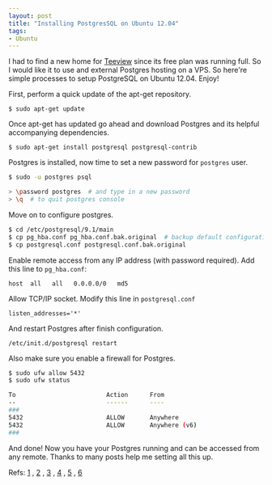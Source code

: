 ```yaml
---
layout: post
title: "Installing PostgresSQL on Ubuntu 12.04"
tags:
- Ubuntu
---
```


I had to find a new home for [Teeview](http://teeview.phatograph.com)
since its free plan was running full. So I would like it to use
and external Postgres hosting on a VPS. So here're simple processes
to setup PostgreSQL on Ubuntu 12.04. Enjoy!

First, perform a quick update of the apt-get repository.

```
$ sudo apt-get update
```

Once apt-get has updated go ahead and download Postgres and its
helpful accompanying dependencies.

```
$ sudo apt-get install postgresql postgresql-contrib
```

Postgres is installed, now time to set a new password for `postgres` user.

``` bash
$ sudo -u postgres psql

> \password postgres  # and type in a new password
> \q  # to quit postgres console
```

Move on to configure postgres.

``` bash
$ cd /etc/postgresql/9.1/main
$ cp pg_hba.conf pg_hba.conf.bak.original  # backup default configuration
$ cp postgresql.conf postgresql.conf.bak.original
```

Enable remote access from any IP address (with password required).
Add this line to `pg_hba.conf`:

```
host  all   all   0.0.0.0/0   md5
```

Allow TCP/IP socket. Modify this line in `postgresql.conf`

```
listen_addresses='*'
```

And restart Postgres after finish configuration.

```
/etc/init.d/postgresql restart
```

Also make sure you enable a firewall for Postgres.

``` bash
$ sudo ufw allow 5432
$ sudo ufw status

To                         Action      From
--                         ------      ----
###
5432                       ALLOW       Anywhere
5432                       ALLOW       Anywhere (v6)
###
```

And done! Now you have your Postgres running and can be accessed from any remote.
Thanks to many posts help me setting all this up.

Refs:
[1](https://www.digitalocean.com/community/articles/how-to-install-and-use-postgresql-on-ubuntu-12-04)
, [2](http://railskey.wordpress.com/2012/05/19/postgresql-installation-in-ubuntu-12-04/)
, [3](http://stackoverflow.com/questions/15418056/setting-up-postgres-cant-connect-remotely-to-postgres-server-debian)
, [4](http://stackoverflow.com/questions/3278379/how-to-configure-postgresql-to-accept-all-incoming-connections)
, [5](http://stackoverflow.com/questions/12720967/is-possible-to-check-or-change-postgresql-user-password)
, [6](http://www.cyberciti.biz/tips/postgres-allow-remote-access-tcp-connection.html)
